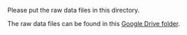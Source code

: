 Please put the raw data files in this directory.

The raw data files can be found in this [Google Drive folder](https://drive.google.com/drive/folders/1Fm5ZmltBQB-SETrduVWP_Ag4BTP65-95?usp=sharing).